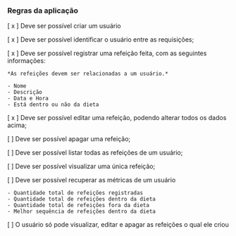 ### Regras da aplicação

[ x ] Deve ser possível criar um usuário

[ x ] Deve ser possível identificar o usuário entre as requisições;

[ x ] Deve ser possível registrar uma refeição feita, com as seguintes informações:
    
    *As refeições devem ser relacionadas a um usuário.*
    
    - Nome
    - Descrição
    - Data e Hora
    - Está dentro ou não da dieta

[ x ] Deve ser possível editar uma refeição, podendo alterar todos os dados acima;

[ ] Deve ser possível apagar uma refeição;

[ ] Deve ser possível listar todas as refeições de um usuário;

[ ] Deve ser possível visualizar uma única refeição;

[ ] Deve ser possível recuperar as métricas de um usuário

    - Quantidade total de refeições registradas
    - Quantidade total de refeições dentro da dieta
    - Quantidade total de refeições fora da dieta
    - Melhor sequência de refeições dentro da dieta

[ ] O usuário só pode visualizar, editar e apagar as refeições o qual ele criou